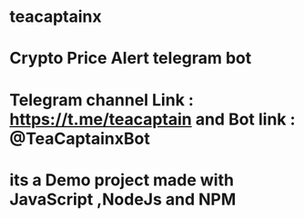# teacaptainx
# Crypto Price Alert telegram bot
# Telegram channel Link : https://t.me/teacaptain and Bot link : @TeaCaptainxBot
# its a Demo project made with JavaScript ,NodeJs and NPM


